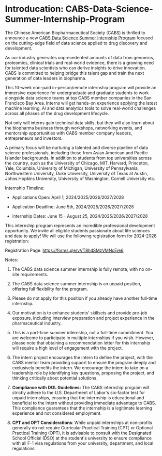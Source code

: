 # Introducation: CABS-Data-Science-Summer-Internship-Program

The Chinese American Biopharmaceutical Society (CABS) is thrilled to announce a new [CABS Data Science Summer Internship Program](https://www.cabsweb.org/events/5702230/CABS%202024%20Intern%20Program%20in%20Data%20Science%20in%20drug%20discovery%20and%20development/) focused on the cutting-edge field of data science applied to drug discovery and development.

As our industry generates unprecedented amounts of data from genomics, proteomics, clinical trials and real-world evidence, there is a growing need for talented data scientists who can derive insights to drive innovation. CABS is committed to helping bridge this talent gap and train the next generation of data leaders in biopharma.

This 10-week non-paid in-person/remote internship program will provide an immersive experience for undergraduate and graduate students to work alongside data science teams at top CABS member companies in the San Francisco Bay Area. Interns will get hands-on experience applying the latest machine learning, AI and data analytics tools to solve real-world challenges across all phases of the drug development lifecycle.

Not only will interns gain technical data skills, but they will also learn about the biopharma business through workshops, networking events, and mentorship opportunities with CABS member company leaders, entrepreneurs and investors.

A primary focus will be nurturing a talented and diverse pipeline of data science professionals, including those from Asian American and Pacific Islander backgrounds. In addition to students from top universities across the country, such as the University of Chicago, MIT, Harvard, Princeton, Yale, Columbia, University of Michigan, University of Pennsylvania, Northwestern University, Duke University, University of Texas at Austin, Johns Hopkins University, University of Washington, Cornell University etc. 

Internship Timeline:

- Applications Open: April 1, 2024/2025/2026/2027/2028

- Application Deadline: June 5th, 2024/2025/2026/2027/2028

- Internship Dates: June 15 - August 25, 2024/2025/2026/2027/2028

This internship program represents an incredible professional development opportunity. We invite all eligible students passionate about life sciences and data to apply! We will use the following registration form for 2024-2028 registration: 

Registration Page: https://forms.gle/vVT8hdSMzVMNcEre6

Notes:

1. The CABS data science summer internship is fully remote, with no on-site requirements.
   
2. The CABS data science summer internship is an unpaid position, offering full flexibility for the program.

3. Please do not apply for this position if you already have another full-time internship.

4. Our motivation is to enhance students' skillsets and provide pre-job exposure, including interview preparation and project experience in the pharmaceutical industry.

5. This is a part-time summer internship, not a full-time commitment. You are welcome to participate in multiple internships if you wish. However, please note that obtaining a recommendation letter for this internship will require a high level of engagement with the project.
6. The intern project encourages the intern to define the project, with the CABS mentor team providing support to ensure the program deeply and exclusively benefits the intern. We encourage the intern to take on a leadership role by identifying key questions, proposing the project, and thinking critically about potential solutions.
7. **Compliance with DOL Guidelines:** The CABS internship program will strictly adhere to the U.S. Department of Labor's six-factor test for unpaid internships, ensuring that the internship is educational and beneficial to the Intern without providing immediate advantage to CABS. This compliance guarantees that the internship is a legitimate learning experience and not considered employment.
8. **CPT and OPT Considerations**: While unpaid internships at non-profits generally do not require Curricular Practical Training (CPT) or Optional Practical Training (OPT), it is advisable to consult with the Designated School Official (DSO) at the student's university to ensure compliance with all F-1 visa regulations from your university, department, and local regulations.
